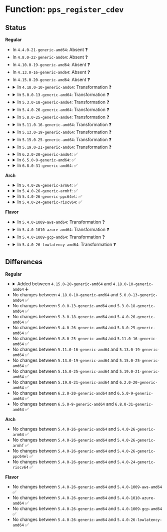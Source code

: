 # Function: <code>pps_register_cdev</code>

## Status
<b>Regular</b>
<ul>
<li>
In <code>4.4.0-21-generic-amd64</code>: Absent ❓
</li>
<li>
In <code>4.8.0-22-generic-amd64</code>: Absent ❓
</li>
<li>
In <code>4.10.0-19-generic-amd64</code>: Absent ❓
</li>
<li>
In <code>4.13.0-16-generic-amd64</code>: Absent ❓
</li>
<li>
In <code>4.15.0-20-generic-amd64</code>: Absent ❓
</li>
<li>
<details>
<summary>In <code>4.18.0-10-generic-amd64</code>: Transformation ❓</summary>

```c
int pps_register_cdev(struct pps_device * pps)
```

```json
{
  "name": "pps_register_cdev",
  "collision_type": "Unique Global",
  "inline_type": "No",
  "funcs": [
    {
      "addr": 0,
      "name": "pps_register_cdev",
      "external": true,
      "loc": "drivers/pps/pps.c:353",
      "file": "drivers/pps/pps.c",
      "inline": "seen, unknown",
      "caller_inline": [],
      "caller_func": [
        "drivers/pps/kapi.c:pps_register_source"
      ]
    }
  ],
  "symbols": [
    {
      "addr": 18446744071587096004,
      "name": "pps_register_cdev.cold.2",
      "section": ".text",
      "bind": "STB_LOCAL",
      "size": 61
    },
    {
      "addr": 18446744071587095536,
      "name": "pps_register_cdev",
      "section": ".text",
      "bind": "STB_GLOBAL",
      "size": 374
    }
  ]
}
```
</details>
</li>
<li>
<details>
<summary>In <code>5.0.0-13-generic-amd64</code>: Transformation ❓</summary>

```c
int pps_register_cdev(struct pps_device * pps)
```

```json
{
  "name": "pps_register_cdev",
  "collision_type": "Unique Global",
  "inline_type": "No",
  "funcs": [
    {
      "addr": 0,
      "name": "pps_register_cdev",
      "external": true,
      "loc": "drivers/pps/pps.c:353",
      "file": "drivers/pps/pps.c",
      "inline": "seen, unknown",
      "caller_inline": [],
      "caller_func": [
        "drivers/pps/kapi.c:pps_register_source"
      ]
    }
  ],
  "symbols": [
    {
      "addr": 18446744071587273188,
      "name": "pps_register_cdev.cold.2",
      "section": ".text",
      "bind": "STB_LOCAL",
      "size": 61
    },
    {
      "addr": 18446744071587272720,
      "name": "pps_register_cdev",
      "section": ".text",
      "bind": "STB_GLOBAL",
      "size": 374
    }
  ]
}
```
</details>
</li>
<li>
<details>
<summary>In <code>5.3.0-18-generic-amd64</code>: Transformation ❓</summary>

```c
int pps_register_cdev(struct pps_device * pps)
```

```json
{
  "name": "pps_register_cdev",
  "collision_type": "Unique Global",
  "inline_type": "No",
  "funcs": [
    {
      "addr": 0,
      "name": "pps_register_cdev",
      "external": true,
      "loc": "drivers/pps/pps.c:347",
      "file": "drivers/pps/pps.c",
      "inline": "seen, unknown",
      "caller_inline": [],
      "caller_func": [
        "drivers/pps/kapi.c:pps_register_source"
      ]
    }
  ],
  "symbols": [
    {
      "addr": 18446744071587542690,
      "name": "pps_register_cdev.cold",
      "section": ".text",
      "bind": "STB_LOCAL",
      "size": 63
    },
    {
      "addr": 18446744071587542144,
      "name": "pps_register_cdev",
      "section": ".text",
      "bind": "STB_GLOBAL",
      "size": 390
    }
  ]
}
```
</details>
</li>
<li>
<details>
<summary>In <code>5.4.0-26-generic-amd64</code>: Transformation ❓</summary>

```c
int pps_register_cdev(struct pps_device * pps)
```

```json
{
  "name": "pps_register_cdev",
  "collision_type": "Unique Global",
  "inline_type": "No",
  "funcs": [
    {
      "addr": 0,
      "name": "pps_register_cdev",
      "external": true,
      "loc": "drivers/pps/pps.c:347",
      "file": "drivers/pps/pps.c",
      "inline": "seen, unknown",
      "caller_inline": [],
      "caller_func": [
        "drivers/pps/kapi.c:pps_register_source"
      ]
    }
  ],
  "symbols": [
    {
      "addr": 18446744071587745458,
      "name": "pps_register_cdev.cold",
      "section": ".text",
      "bind": "STB_LOCAL",
      "size": 63
    },
    {
      "addr": 18446744071587744912,
      "name": "pps_register_cdev",
      "section": ".text",
      "bind": "STB_GLOBAL",
      "size": 390
    }
  ]
}
```
</details>
</li>
<li>
<details>
<summary>In <code>5.8.0-25-generic-amd64</code>: Transformation ❓</summary>

```c
int pps_register_cdev(struct pps_device * pps)
```

```json
{
  "name": "pps_register_cdev",
  "collision_type": "Unique Global",
  "inline_type": "No",
  "funcs": [
    {
      "addr": 0,
      "name": "pps_register_cdev",
      "external": true,
      "loc": "drivers/pps/pps.c:347",
      "file": "drivers/pps/pps.c",
      "inline": "seen, unknown",
      "caller_inline": [],
      "caller_func": [
        "drivers/pps/kapi.c:pps_register_source"
      ]
    }
  ],
  "symbols": [
    {
      "addr": 18446744071588590197,
      "name": "pps_register_cdev.cold",
      "section": ".text",
      "bind": "STB_LOCAL",
      "size": 63
    },
    {
      "addr": 18446744071588589648,
      "name": "pps_register_cdev",
      "section": ".text",
      "bind": "STB_GLOBAL",
      "size": 390
    }
  ]
}
```
</details>
</li>
<li>
<details>
<summary>In <code>5.11.0-16-generic-amd64</code>: Transformation ❓</summary>

```c
int pps_register_cdev(struct pps_device * pps)
```

```json
{
  "name": "pps_register_cdev",
  "collision_type": "Unique Global",
  "inline_type": "No",
  "funcs": [
    {
      "addr": 0,
      "name": "pps_register_cdev",
      "external": true,
      "loc": "drivers/pps/pps.c:347",
      "file": "drivers/pps/pps.c",
      "inline": "seen, unknown",
      "caller_inline": [],
      "caller_func": [
        "drivers/pps/kapi.c:pps_register_source"
      ]
    }
  ],
  "symbols": [
    {
      "addr": 18446744071591580075,
      "name": "pps_register_cdev.cold",
      "section": ".text",
      "bind": "STB_LOCAL",
      "size": 63
    },
    {
      "addr": 18446744071588613040,
      "name": "pps_register_cdev",
      "section": ".text",
      "bind": "STB_GLOBAL",
      "size": 390
    }
  ]
}
```
</details>
</li>
<li>
<details>
<summary>In <code>5.13.0-19-generic-amd64</code>: Transformation ❓</summary>

```c
int pps_register_cdev(struct pps_device * pps)
```

```json
{
  "name": "pps_register_cdev",
  "collision_type": "Unique Global",
  "inline_type": "No",
  "funcs": [
    {
      "addr": 0,
      "name": "pps_register_cdev",
      "external": true,
      "loc": "drivers/pps/pps.c:347",
      "file": "drivers/pps/pps.c",
      "inline": "seen, unknown",
      "caller_inline": [],
      "caller_func": [
        "drivers/pps/kapi.c:pps_register_source"
      ]
    }
  ],
  "symbols": [
    {
      "addr": 18446744071591522893,
      "name": "pps_register_cdev.cold",
      "section": ".text",
      "bind": "STB_LOCAL",
      "size": 63
    },
    {
      "addr": 18446744071588497968,
      "name": "pps_register_cdev",
      "section": ".text",
      "bind": "STB_GLOBAL",
      "size": 390
    }
  ]
}
```
</details>
</li>
<li>
<details>
<summary>In <code>5.15.0-25-generic-amd64</code>: Transformation ❓</summary>

```c
int pps_register_cdev(struct pps_device * pps)
```

```json
{
  "name": "pps_register_cdev",
  "collision_type": "Unique Global",
  "inline_type": "No",
  "funcs": [
    {
      "addr": 0,
      "name": "pps_register_cdev",
      "external": true,
      "loc": "drivers/pps/pps.c:347",
      "file": "drivers/pps/pps.c",
      "inline": "seen, unknown",
      "caller_inline": [],
      "caller_func": [
        "drivers/pps/kapi.c:pps_register_source"
      ]
    }
  ],
  "symbols": [
    {
      "addr": 18446744071592632159,
      "name": "pps_register_cdev.cold",
      "section": ".text",
      "bind": "STB_LOCAL",
      "size": 63
    },
    {
      "addr": 18446744071589166672,
      "name": "pps_register_cdev",
      "section": ".text",
      "bind": "STB_GLOBAL",
      "size": 387
    }
  ]
}
```
</details>
</li>
<li>
<details>
<summary>In <code>5.19.0-21-generic-amd64</code>: Transformation ❓</summary>

```c
int pps_register_cdev(struct pps_device * pps)
```

```json
{
  "name": "pps_register_cdev",
  "collision_type": "Unique Global",
  "inline_type": "No",
  "funcs": [
    {
      "addr": 0,
      "name": "pps_register_cdev",
      "external": true,
      "loc": "drivers/pps/pps.c:347",
      "file": "drivers/pps/pps.c",
      "inline": "seen, unknown",
      "caller_inline": [],
      "caller_func": [
        "drivers/pps/kapi.c:pps_register_source"
      ]
    }
  ],
  "symbols": [
    {
      "addr": 18446744071594515840,
      "name": "pps_register_cdev.cold",
      "section": ".text",
      "bind": "STB_LOCAL",
      "size": 61
    },
    {
      "addr": 18446744071590621664,
      "name": "pps_register_cdev",
      "section": ".text",
      "bind": "STB_GLOBAL",
      "size": 428
    }
  ]
}
```
</details>
</li>
<li>
<details>
<summary>In <code>6.2.0-20-generic-amd64</code>: ✅</summary>

```c
int pps_register_cdev(struct pps_device * pps)
```

```json
{
  "name": "pps_register_cdev",
  "collision_type": "Unique Global",
  "inline_type": "No",
  "funcs": [
    {
      "addr": 18446744071592283808,
      "name": "pps_register_cdev",
      "external": true,
      "loc": "drivers/pps/pps.c:347",
      "file": "drivers/pps/pps.c",
      "inline": "seen, unknown",
      "caller_inline": [],
      "caller_func": [
        "drivers/pps/kapi.c:pps_register_source"
      ]
    }
  ],
  "symbols": [
    {
      "addr": 18446744071592283808,
      "name": "pps_register_cdev",
      "section": ".text",
      "bind": "STB_GLOBAL",
      "size": 492
    }
  ]
}
```
</details>
</li>
<li>
<details>
<summary>In <code>6.5.0-9-generic-amd64</code>: ✅</summary>

```c
int pps_register_cdev(struct pps_device * pps)
```

```json
{
  "name": "pps_register_cdev",
  "collision_type": "Unique Global",
  "inline_type": "No",
  "funcs": [
    {
      "addr": 18446744071592708304,
      "name": "pps_register_cdev",
      "external": true,
      "loc": "drivers/pps/pps.c:347",
      "file": "drivers/pps/pps.c",
      "inline": "seen, unknown",
      "caller_inline": [],
      "caller_func": [
        "drivers/pps/kapi.c:pps_register_source"
      ]
    }
  ],
  "symbols": [
    {
      "addr": 18446744071592708304,
      "name": "pps_register_cdev",
      "section": ".text",
      "bind": "STB_GLOBAL",
      "size": 492
    }
  ]
}
```
</details>
</li>
<li>
<details>
<summary>In <code>6.8.0-31-generic-amd64</code>: ✅</summary>

```c
int pps_register_cdev(struct pps_device * pps)
```

```json
{
  "name": "pps_register_cdev",
  "collision_type": "Unique Global",
  "inline_type": "No",
  "funcs": [
    {
      "addr": 18446744071593454416,
      "name": "pps_register_cdev",
      "external": true,
      "loc": "drivers/pps/pps.c:347",
      "file": "drivers/pps/pps.c",
      "inline": "seen, unknown",
      "caller_inline": [],
      "caller_func": [
        "drivers/pps/kapi.c:pps_register_source"
      ]
    }
  ],
  "symbols": [
    {
      "addr": 18446744071593454416,
      "name": "pps_register_cdev",
      "section": ".text",
      "bind": "STB_GLOBAL",
      "size": 492
    }
  ]
}
```
</details>
</li>
</ul>
<b>Arch</b>
<ul>
<li>
<details>
<summary>In <code>5.4.0-26-generic-arm64</code>: ✅</summary>

```c
int pps_register_cdev(struct pps_device * pps)
```

```json
{
  "name": "pps_register_cdev",
  "collision_type": "Unique Global",
  "inline_type": "No",
  "funcs": [
    {
      "addr": 18446603336500929416,
      "name": "pps_register_cdev",
      "external": true,
      "loc": "drivers/pps/pps.c:347",
      "file": "drivers/pps/pps.c",
      "inline": "seen, unknown",
      "caller_inline": [],
      "caller_func": [
        "drivers/pps/kapi.c:pps_register_source"
      ]
    }
  ],
  "symbols": [
    {
      "addr": 18446603336500929416,
      "name": "pps_register_cdev",
      "section": ".text",
      "bind": "STB_GLOBAL",
      "size": 464
    }
  ]
}
```
</details>
</li>
<li>
<details>
<summary>In <code>5.4.0-26-generic-armhf</code>: ✅</summary>

```c
int pps_register_cdev(struct pps_device * pps)
```

```json
{
  "name": "pps_register_cdev",
  "collision_type": "Unique Global",
  "inline_type": "No",
  "funcs": [
    {
      "addr": 3233439696,
      "name": "pps_register_cdev",
      "external": true,
      "loc": "drivers/pps/pps.c:347",
      "file": "drivers/pps/pps.c",
      "inline": "seen, unknown",
      "caller_inline": [],
      "caller_func": [
        "drivers/pps/kapi.c:pps_register_source"
      ]
    }
  ],
  "symbols": [
    {
      "addr": 3233439696,
      "name": "pps_register_cdev",
      "section": ".text",
      "bind": "STB_GLOBAL",
      "size": 448
    }
  ]
}
```
</details>
</li>
<li>
<details>
<summary>In <code>5.4.0-26-generic-ppc64el</code>: ✅</summary>

```c
int pps_register_cdev(struct pps_device * pps)
```

```json
{
  "name": "pps_register_cdev",
  "collision_type": "Unique Global",
  "inline_type": "No",
  "funcs": [
    {
      "addr": 13835058055294384176,
      "name": "pps_register_cdev",
      "external": true,
      "loc": "drivers/pps/pps.c:347",
      "file": "drivers/pps/pps.c",
      "inline": "seen, unknown",
      "caller_inline": [],
      "caller_func": [
        "drivers/pps/kapi.c:pps_register_source",
        "drivers/pps/kapi.c:pps_register_source"
      ]
    }
  ],
  "symbols": [
    {
      "addr": 13835058055294384176,
      "name": "pps_register_cdev",
      "section": ".text",
      "bind": "STB_GLOBAL",
      "size": 636
    }
  ]
}
```
</details>
</li>
<li>
<details>
<summary>In <code>5.4.0-24-generic-riscv64</code>: ✅</summary>

```c
int pps_register_cdev(struct pps_device * pps)
```

```json
{
  "name": "pps_register_cdev",
  "collision_type": "Unique Global",
  "inline_type": "No",
  "funcs": [
    {
      "addr": 18446743936277696416,
      "name": "pps_register_cdev",
      "external": true,
      "loc": "drivers/pps/pps.c:347",
      "file": "drivers/pps/pps.c",
      "inline": "seen, unknown",
      "caller_inline": [],
      "caller_func": [
        "drivers/pps/kapi.c:pps_register_source"
      ]
    }
  ],
  "symbols": [
    {
      "addr": 18446743936277696416,
      "name": "pps_register_cdev",
      "section": ".text",
      "bind": "STB_GLOBAL",
      "size": 440
    }
  ]
}
```
</details>
</li>
</ul>
<b>Flavor</b>
<ul>
<li>
<details>
<summary>In <code>5.4.0-1009-aws-amd64</code>: Transformation ❓</summary>

```c
int pps_register_cdev(struct pps_device * pps)
```

```json
{
  "name": "pps_register_cdev",
  "collision_type": "Unique Global",
  "inline_type": "No",
  "funcs": [
    {
      "addr": 0,
      "name": "pps_register_cdev",
      "external": true,
      "loc": "drivers/pps/pps.c:347",
      "file": "drivers/pps/pps.c",
      "inline": "seen, unknown",
      "caller_inline": [],
      "caller_func": [
        "drivers/pps/kapi.c:pps_register_source"
      ]
    }
  ],
  "symbols": [
    {
      "addr": 18446744071587386402,
      "name": "pps_register_cdev.cold",
      "section": ".text",
      "bind": "STB_LOCAL",
      "size": 63
    },
    {
      "addr": 18446744071587385856,
      "name": "pps_register_cdev",
      "section": ".text",
      "bind": "STB_GLOBAL",
      "size": 390
    }
  ]
}
```
</details>
</li>
<li>
<details>
<summary>In <code>5.4.0-1010-azure-amd64</code>: Transformation ❓</summary>

```c
int pps_register_cdev(struct pps_device * pps)
```

```json
{
  "name": "pps_register_cdev",
  "collision_type": "Unique Global",
  "inline_type": "No",
  "funcs": [
    {
      "addr": 0,
      "name": "pps_register_cdev",
      "external": true,
      "loc": "drivers/pps/pps.c:347",
      "file": "drivers/pps/pps.c",
      "inline": "seen, unknown",
      "caller_inline": [],
      "caller_func": [
        "drivers/pps/kapi.c:pps_register_source"
      ]
    }
  ],
  "symbols": [
    {
      "addr": 18446744071587154610,
      "name": "pps_register_cdev.cold",
      "section": ".text",
      "bind": "STB_LOCAL",
      "size": 63
    },
    {
      "addr": 18446744071587154064,
      "name": "pps_register_cdev",
      "section": ".text",
      "bind": "STB_GLOBAL",
      "size": 390
    }
  ]
}
```
</details>
</li>
<li>
<details>
<summary>In <code>5.4.0-1009-gcp-amd64</code>: Transformation ❓</summary>

```c
int pps_register_cdev(struct pps_device * pps)
```

```json
{
  "name": "pps_register_cdev",
  "collision_type": "Unique Global",
  "inline_type": "No",
  "funcs": [
    {
      "addr": 0,
      "name": "pps_register_cdev",
      "external": true,
      "loc": "drivers/pps/pps.c:347",
      "file": "drivers/pps/pps.c",
      "inline": "seen, unknown",
      "caller_inline": [],
      "caller_func": [
        "drivers/pps/kapi.c:pps_register_source"
      ]
    }
  ],
  "symbols": [
    {
      "addr": 18446744071587701602,
      "name": "pps_register_cdev.cold",
      "section": ".text",
      "bind": "STB_LOCAL",
      "size": 63
    },
    {
      "addr": 18446744071587701056,
      "name": "pps_register_cdev",
      "section": ".text",
      "bind": "STB_GLOBAL",
      "size": 390
    }
  ]
}
```
</details>
</li>
<li>
<details>
<summary>In <code>5.4.0-26-lowlatency-amd64</code>: Transformation ❓</summary>

```c
int pps_register_cdev(struct pps_device * pps)
```

```json
{
  "name": "pps_register_cdev",
  "collision_type": "Unique Global",
  "inline_type": "No",
  "funcs": [
    {
      "addr": 0,
      "name": "pps_register_cdev",
      "external": true,
      "loc": "drivers/pps/pps.c:347",
      "file": "drivers/pps/pps.c",
      "inline": "seen, unknown",
      "caller_inline": [],
      "caller_func": [
        "drivers/pps/kapi.c:pps_register_source"
      ]
    }
  ],
  "symbols": [
    {
      "addr": 18446744071587814674,
      "name": "pps_register_cdev.cold",
      "section": ".text",
      "bind": "STB_LOCAL",
      "size": 63
    },
    {
      "addr": 18446744071587814128,
      "name": "pps_register_cdev",
      "section": ".text",
      "bind": "STB_GLOBAL",
      "size": 390
    }
  ]
}
```
</details>
</li>
</ul>

## Differences
<b>Regular</b>
<ul>
<li>
<details>
<summary>Added between <code>4.15.0-20-generic-amd64</code> and <code>4.18.0-10-generic-amd64</code> ➕</summary>

```c
int pps_register_cdev(struct pps_device * pps)
```
</details>
</li>
<li>
No changes between <code>4.18.0-10-generic-amd64</code> and <code>5.0.0-13-generic-amd64</code> ✅
</li>
<li>
No changes between <code>5.0.0-13-generic-amd64</code> and <code>5.3.0-18-generic-amd64</code> ✅
</li>
<li>
No changes between <code>5.3.0-18-generic-amd64</code> and <code>5.4.0-26-generic-amd64</code> ✅
</li>
<li>
No changes between <code>5.4.0-26-generic-amd64</code> and <code>5.8.0-25-generic-amd64</code> ✅
</li>
<li>
No changes between <code>5.8.0-25-generic-amd64</code> and <code>5.11.0-16-generic-amd64</code> ✅
</li>
<li>
No changes between <code>5.11.0-16-generic-amd64</code> and <code>5.13.0-19-generic-amd64</code> ✅
</li>
<li>
No changes between <code>5.13.0-19-generic-amd64</code> and <code>5.15.0-25-generic-amd64</code> ✅
</li>
<li>
No changes between <code>5.15.0-25-generic-amd64</code> and <code>5.19.0-21-generic-amd64</code> ✅
</li>
<li>
No changes between <code>5.19.0-21-generic-amd64</code> and <code>6.2.0-20-generic-amd64</code> ✅
</li>
<li>
No changes between <code>6.2.0-20-generic-amd64</code> and <code>6.5.0-9-generic-amd64</code> ✅
</li>
<li>
No changes between <code>6.5.0-9-generic-amd64</code> and <code>6.8.0-31-generic-amd64</code> ✅
</li>
</ul>
<b>Arch</b>
<ul>
<li>
No changes between <code>5.4.0-26-generic-amd64</code> and <code>5.4.0-26-generic-arm64</code> ✅
</li>
<li>
No changes between <code>5.4.0-26-generic-amd64</code> and <code>5.4.0-26-generic-armhf</code> ✅
</li>
<li>
No changes between <code>5.4.0-26-generic-amd64</code> and <code>5.4.0-26-generic-ppc64el</code> ✅
</li>
<li>
No changes between <code>5.4.0-26-generic-amd64</code> and <code>5.4.0-24-generic-riscv64</code> ✅
</li>
</ul>
<b>Flavor</b>
<ul>
<li>
No changes between <code>5.4.0-26-generic-amd64</code> and <code>5.4.0-1009-aws-amd64</code> ✅
</li>
<li>
No changes between <code>5.4.0-26-generic-amd64</code> and <code>5.4.0-1010-azure-amd64</code> ✅
</li>
<li>
No changes between <code>5.4.0-26-generic-amd64</code> and <code>5.4.0-1009-gcp-amd64</code> ✅
</li>
<li>
No changes between <code>5.4.0-26-generic-amd64</code> and <code>5.4.0-26-lowlatency-amd64</code> ✅
</li>
</ul>
